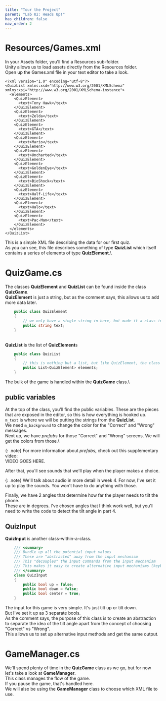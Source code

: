 ```yaml
---
title: "Tour the Project"
parent: "Lab 02: Heads Up!"
has_children: false
nav_order: 2
---
```


# Resources/Games.xml
In your Assets folder, you'll find a Resources sub-folder.\
Unity allows us to load assets directly from the Resources folder.\
Open up the Games.xml file in your text editor to take a look.
```
<?xml version="1.0" encoding="utf-8"?>
<QuizList xmlns:xsd="http://www.w3.org/2001/XMLSchema" xmlns:xsi="http://www.w3.org/2001/XMLSchema-instance">
  <elements>
    <QuizElement>
      <text>Tony Hawk</text>
    </QuizElement>
    <QuizElement>
      <text>Zelda</text>
    </QuizElement>
    <QuizElement>
      <text>GTA</text>
    </QuizElement>
    <QuizElement>
      <text>Mario</text>
    </QuizElement>
    <QuizElement>
      <text>Uncharted</text>
    </QuizElement>
    <QuizElement>
      <text>GoldenEye</text>
    </QuizElement>
    <QuizElement>
      <text>BioShock</text>
    </QuizElement>
    <QuizElement>
      <text>Half-Life</text>
    </QuizElement>
    <QuizElement>
      <text>Halo</text>
    </QuizElement>
    <QuizElement>
      <text>Pac-Man</text>
    </QuizElement>
  </elements>
</QuizList>
```
This is a simple XML file describing the data for our first quiz.\
As you can see, this file describes something of type **QuizList** which itself contains a series of elements of type **QuizElement**.\

# QuizGame.cs
The classes **QuizElement** and **QuizList** can be found inside the class **QuizGame**.\
**QuizElement** is just a string, but as the comment says, this allows us to add more data later.
```C#
    public class QuizElement
    {
        // we only have a single string in here, but made it a class in case you ever want to expand
        public string text;
    }
```
\
**QuizList** is the list of **QuizElement**s
```C#
    public class QuizList
    {
        // this is nothing but a list, but like QuizElement, the class allows us to expand easily
        public List<QuizElement> elements;
    }
```
The bulk of the game is handled within the **QuizGame** class.\

## public variables
At the top of the class, you'll find the public variables. These are the pieces that are exposed in the editor,
so this is how everything is hooked up.\
`m_text` is where we will be putting the strings from the **QuizList**.\
We need `m_background` to change the color for the "Correct" and "Wrong" messages.\
Next up, we have *prefabs* for those "Correct" and "Wrong" screens. We will get the colors from those.\

{: .note}
For more information about *prefabs*, check out this supplementary video:\
VIDEO GOES HERE.

After that, you'll see sounds that we'll play when the player makes a choice.

{: .note}
We'll talk about audio in more detail in week 4. For now, I've set it up to play the sounds. You won't have to do anything with those.

Finally, we have 2 angles that determine how far the player needs to tilt the phone.\
These are in degrees. I've chosen angles that I think work well, but you'll need to write the code to detect the tilt angle in part 4.

## QuizInput
**QuizInput** is another class-within-a-class.
```C#
    /// <summary>
    /// Bundle up all the potential input values
    /// These are "abstracted" away from the input mechanism
    /// This "decouples" the input commands from the input mechanism
    /// This makes it easy to create alternative input mechanisms (keyboard, joystick, AI, etc)
    /// </summary>
    class QuizInput
    {
        public bool up = false;
        public bool down = false;
        public bool center = true;
    }
```
The input for this game is very simple. It's just tilt up or tilt down.\
But I've set it up as 3 separate bools.\
As the comment says, the purpose of this class is to create an abstraction to separate
the idea of the tilt angle apart from the concept of choosing "Correct" vs "Wrong".\
This allows us to set up alternative input methods and get the same output.

# GameManager.cs
We'll spend plenty of time in the **QuizGame** class as we go, but for now let's take a look at **GameManager**.\
This class manages the flow of the game.\
If you pause the game, that's handled here.\
We will also be using the **GameManager** class to choose which XML file to use.
